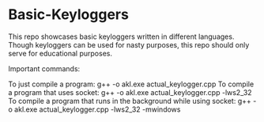 # Basic-Keyloggers
This repo showcases basic keyloggers written in different languages. Though keyloggers can be used for nasty purposes, this repo should only serve for educational purposes.

Important commands:

To just compile a program:                                           g++ -o akl.exe actual_keylogger.cpp
To compile a program that uses socket:                               g++ -o akl.exe actual_keylogger.cpp -lws2_32 
To compile a program that runs in the background while using socket: g++ -o akl.exe actual_keylogger.cpp -lws2_32 -mwindows
